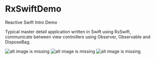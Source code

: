 # RxSwiftDemo
Reactive Swift Intro Demo

Typical master detail application written in Swift using RxSwift, communicate between view controllers using Observer, Observable and DisposeBag.

![alt image is missing](https://res.cloudinary.com/atifcloud/image/upload/c_scale,h_712/v1565079054/1_gxlzgw.png)
![alt image is missing](https://res.cloudinary.com/atifcloud/image/upload/c_scale,h_712/v1565079054/2_vdhlzi.png)
![alt image is missing](https://res.cloudinary.com/atifcloud/image/upload/c_scale,h_712/v1565079055/3_fnvsjq.png)
